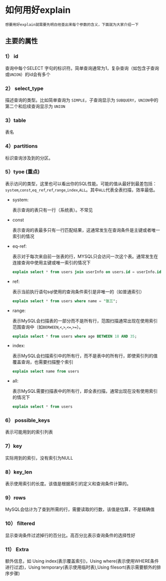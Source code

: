 # 如何用好explain

 	想要用好explain就需要先明白他查出来每个参数的含义，下面就为大家介绍一下

## 主要的属性

### 1） 	id

查询中每个SELECT 字句的标识符。简单查询通常为1，复杂查询（如包含子查询或`UNION`）的id会有多个

### 2） select_type

描述查询的类型。比如简单查询为 `SIMPLE`，子查询显示为 `SUBQUERY`，`UNION`中的第二个和后续查询显示为 `UNION`

### 3）table 

表名

### 4）partitions

标识查询涉及到的分区。

### 5）tyoe		(重点)

表示访问的类型，这里也可以看出你的SQL性能。可能的值从最好到最差包括：`system`,`const`,`eq_ref`,`ref`,`range`,`index`,`ALL`。其中`ALL`代表全表扫描，效率最低。

- system:

  表示查询的表只有一行（系统表）。不常见

- const

  表示查询的表最多只有一行匹配结果，这通常发生在查询条件是主键或者唯一索引的情况

- eq-ref:

  表示对于每次来自前一张表的行，MYSQL只会访问一次这个表。通常发生在连接查询中使用主键或唯一索引的情况下

  ~~~sql
  explain select * from users join userInfo on users.id = userInfo.id;
  ~~~

- ref:

  表示当前执行语句sql使用的查询条件索引是非唯一的（如普通索引）

  ~~~sql
  explain select * from users where name = "张三";
  ~~~

- range:

  表示MySQL会扫描表的一部分而不是所有行，范围扫描通常出现在使用索引范围查询中（如`BERWEEN`,`<`,`>`,`<=`,`>=`）。

  ~~~sql
  explain select * from users where age BETWEEN 18 AND 35;
  ~~~

- index:

  表示MySQL会扫描索引中的所有行，而不是表中的所有行，即使索引列的值覆盖查询，也需要扫描整个索引

  ~~~sql
  explain select name from users 
  ~~~

- all:

  表示MySQL需要扫描表中的所有行，即全表扫描，通常出现在没有使用索引的情况下

  ~~~sql
  explain select * from users
  ~~~

### 6） possible_keys

表示可能用到的索引列表

### 7）key

实际用到的索引，没有索引为NULL

### 8）key_len

表示使用索引的长度。该值是根据索引的定义和查询条件计算的。

### 9）rows

MySQL会估计为了查到所需的行，需要读取的行数，该值是估算，不是精确值

### 10） filtered

显示查询条件过滤掉行的百分比。高百分比表示查询条件的选择性好

### 11） Extra

额外信息，如 Using index(表示覆盖索引)，Using where(表示使用WHERE条件进行过滤)，Using temporary(表示使用临时表),Using filesort(表示需要额外的排序步骤)